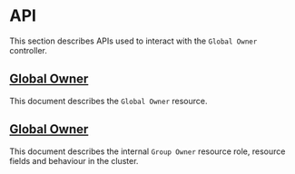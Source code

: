 # API

This section describes APIs used to interact with the `Global Owner` controller.

## [Global Owner](./global-owner.md)

This document describes the `Global Owner` resource.

## [Global Owner](./group-owner.md)

This document describes the internal `Group Owner` resource role, resource fields and behaviour in the cluster.
